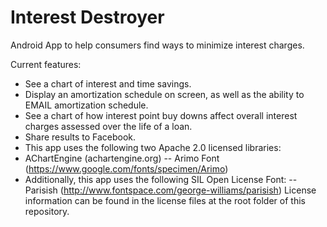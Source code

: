 # Interest Destroyer

Android App to help consumers find ways to minimize interest charges.

Current features:
- See a chart of interest and time savings.
- Display an amortization schedule on screen, as well as the ability to EMAIL amortization schedule.
- See a chart of how interest point buy downs affect overall interest charges assessed over the life of a loan.
- Share results to Facebook.
- This app uses the following two Apache 2.0 licensed libraries:
- AChartEngine (achartengine.org)
-- Arimo Font (https://www.google.com/fonts/specimen/Arimo)
- Additionally, this app uses the following SIL Open License Font: 
-- Parisish (http://www.fontspace.com/george-williams/parisish)
License information can be found in the license files at the root folder of this repository.
